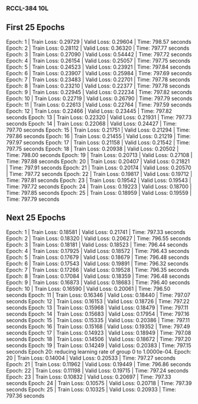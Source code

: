 ### RCCL-384 10L

First 25 Epochs
---------------

   Epoch: 1 | Train Loss: 0.29729 | Valid Loss: 0.29604 | Time: 798.57 seconds
Epoch: 2 | Train Loss: 0.28112 | Valid Loss: 0.36320 | Time: 797.77 seconds
Epoch: 3 | Train Loss: 0.27090 | Valid Loss: 0.54442 | Time: 797.72 seconds
Epoch: 4 | Train Loss: 0.26154 | Valid Loss: 0.25057 | Time: 797.75 seconds
Epoch: 5 | Train Loss: 0.24523 | Valid Loss: 0.23921 | Time: 797.84 seconds
Epoch: 6 | Train Loss: 0.23907 | Valid Loss: 0.25984 | Time: 797.69 seconds
Epoch: 7 | Train Loss: 0.23483 | Valid Loss: 0.22701 | Time: 797.78 seconds
Epoch: 8 | Train Loss: 0.23210 | Valid Loss: 0.22377 | Time: 797.78 seconds
Epoch: 9 | Train Loss: 0.22945 | Valid Loss: 0.22234 | Time: 797.82 seconds
Epoch: 10 | Train Loss: 0.22719 | Valid Loss: 0.26790 | Time: 797.79 seconds
Epoch: 11 | Train Loss: 0.22613 | Valid Loss: 0.22764 | Time: 797.59 seconds
Epoch: 12 | Train Loss: 0.22466 | Valid Loss: 0.23445 | Time: 797.82 seconds
Epoch: 13 | Train Loss: 0.22320 | Valid Loss: 0.21931 | Time: 797.73 seconds
Epoch: 14 | Train Loss: 0.22068 | Valid Loss: 0.24427 | Time: 797.70 seconds
Epoch: 15 | Train Loss: 0.21751 | Valid Loss: 0.21294 | Time: 797.86 seconds
Epoch: 16 | Train Loss: 0.21455 | Valid Loss: 0.21219 | Time: 797.97 seconds
Epoch: 17 | Train Loss: 0.21158 | Valid Loss: 0.21542 | Time: 797.75 seconds
Epoch: 18 | Train Loss: 0.20938 | Valid Loss: 0.20502 | Time: 798.00 seconds
Epoch: 19 | Train Loss: 0.20713 | Valid Loss: 0.27108 | Time: 797.88 seconds
Epoch: 20 | Train Loss: 0.20407 | Valid Loss: 0.21821 | Time: 797.91 seconds
Epoch: 21 | Train Loss: 0.20174 | Valid Loss: 0.20570 | Time: 797.72 seconds
Epoch: 22 | Train Loss: 0.19817 | Valid Loss: 0.19712 | Time: 797.81 seconds
Epoch: 23 | Train Loss: 0.19542 | Valid Loss: 0.19543 | Time: 797.72 seconds
Epoch: 24 | Train Loss: 0.19223 | Valid Loss: 0.18700 | Time: 797.85 seconds
Epoch: 25 | Train Loss: 0.18959 | Valid Loss: 0.19559 | Time: 797.79 seconds   


Next 25 Epochs
--------------

Epoch: 1 | Train Loss: 0.18581 | Valid Loss: 0.21741 | Time: 797.33 seconds
Epoch: 2 | Train Loss: 0.18320 | Valid Loss: 0.20627 | Time: 796.55 seconds
Epoch: 3 | Train Loss: 0.18181 | Valid Loss: 0.18523 | Time: 796.44 seconds
Epoch: 4 | Train Loss: 0.17925 | Valid Loss: 0.18572 | Time: 796.43 seconds
Epoch: 5 | Train Loss: 0.17679 | Valid Loss: 0.18679 | Time: 796.48 seconds
Epoch: 6 | Train Loss: 0.17543 | Valid Loss: 0.19891 | Time: 796.32 seconds
Epoch: 7 | Train Loss: 0.17266 | Valid Loss: 0.19528 | Time: 796.35 seconds
Epoch: 8 | Train Loss: 0.17084 | Valid Loss: 0.18359 | Time: 796.48 seconds
Epoch: 9 | Train Loss: 0.16873 | Valid Loss: 0.18683 | Time: 796.40 seconds
Epoch: 10 | Train Loss: 0.16590 | Valid Loss: 0.20061 | Time: 796.50 seconds
Epoch: 11 | Train Loss: 0.16346 | Valid Loss: 0.18440 | Time: 797.07 seconds
Epoch: 12 | Train Loss: 0.16153 | Valid Loss: 0.18726 | Time: 797.22 seconds
Epoch: 13 | Train Loss: 0.15968 | Valid Loss: 0.18479 | Time: 797.11 seconds
Epoch: 14 | Train Loss: 0.15683 | Valid Loss: 0.17954 | Time: 797.16 seconds
Epoch: 15 | Train Loss: 0.15335 | Valid Loss: 0.20386 | Time: 797.11 seconds
Epoch: 16 | Train Loss: 0.15168 | Valid Loss: 0.19352 | Time: 797.49 seconds
Epoch: 17 | Train Loss: 0.14923 | Valid Loss: 0.18949 | Time: 797.08 seconds
Epoch: 18 | Train Loss: 0.14506 | Valid Loss: 0.18672 | Time: 797.20 seconds
Epoch: 19 | Train Loss: 0.14249 | Valid Loss: 0.20383 | Time: 797.15 seconds
Epoch    20: reducing learning rate of group 0 to 1.0000e-04.
Epoch: 20 | Train Loss: 0.14004 | Valid Loss: 0.20533 | Time: 797.27 seconds
Epoch: 21 | Train Loss: 0.11962 | Valid Loss: 0.19449 | Time: 796.86 seconds
Epoch: 22 | Train Loss: 0.11198 | Valid Loss: 0.19715 | Time: 797.24 seconds
Epoch: 23 | Train Loss: 0.10832 | Valid Loss: 0.20697 | Time: 797.33 seconds
Epoch: 24 | Train Loss: 0.10575 | Valid Loss: 0.20718 | Time: 797.39 seconds
Epoch: 25 | Train Loss: 0.10325 | Valid Loss: 0.20933 | Time: 797.36 seconds

